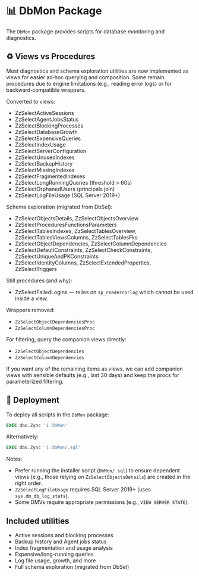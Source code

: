 # 📊 DbMon Package

The `DbMon` package provides scripts for database monitoring and diagnostics.

## ♻️ Views vs Procedures
Most diagnostics and schema exploration utilities are now implemented as views for easier ad‑hoc querying and composition. Some remain procedures due to engine limitations (e.g., reading error logs) or for backward‑compatible wrappers.

Converted to views:
- ZzSelectActiveSessions
- ZzSelectAgentJobsStatus
- ZzSelectBlockingProcesses
- ZzSelectDatabaseGrowth
- ZzSelectExpensiveQueries
- ZzSelectIndexUsage
- ZzSelectServerConfiguration
- ZzSelectUnusedIndexes
- ZzSelectBackupHistory
- ZzSelectMissingIndexes
- ZzSelectFragmentedIndexes
- ZzSelectLongRunningQueries (threshold > 60s)
- ZzSelectOrphanedUsers (principals join)
- ZzSelectLogFileUsage (SQL Server 2019+)

Schema exploration (migrated from DbSel):
- ZzSelectObjectsDetails, ZzSelectObjectsOverview
- ZzSelectProceduresFunctionsParameters
- ZzSelectTablesIndexes, ZzSelectTablesOverview, ZzSelectTablesViewsColumns, ZzSelectTablesFks
- ZzSelectObjectDependencies, ZzSelectColumnDependencies
- ZzSelectDefaultConstraints, ZzSelectCheckConstraints, ZzSelectUniqueAndPKConstraints
- ZzSelectIdentityColumns, ZzSelectExtendedProperties, ZzSelectTriggers

Still procedures (and why):
- ZzSelectFailedLogins — relies on `sp_readerrorlog` which cannot be used inside a view.

Wrappers removed:
- `ZzSelectObjectDependenciesProc`
- `ZzSelectColumnDependenciesProc`

For filtering, query the companion views directly:
- `ZzSelectObjectDependencies`
- `ZzSelectColumnDependencies`

If you want any of the remaining items as views, we can add companion views with sensible defaults (e.g., last 30 days) and keep the procs for parameterized filtering.

## 🚀 Deployment

To deploy all scripts in the `DbMon` package:
```sql
EXEC dbo.Zync 'i DbMon'
```
Alternatively:
```sql
EXEC dbo.Zync 'i DbMon/.sql'
```

Notes:
- Prefer running the installer script (`DbMon/.sql`) to ensure dependent views (e.g., those relying on `ZzSelectObjectsDetails`) are created in the right order.
- `ZzSelectLogFileUsage` requires SQL Server 2019+ (uses `sys.dm_db_log_stats`).
- Some DMVs require appropriate permissions (e.g., `VIEW SERVER STATE`).

## Included utilities
- Active sessions and blocking processes
- Backup history and Agent jobs status
- Index fragmentation and usage analysis
- Expensive/long-running queries
- Log file usage, growth, and more
- Full schema exploration (migrated from DbSel)
